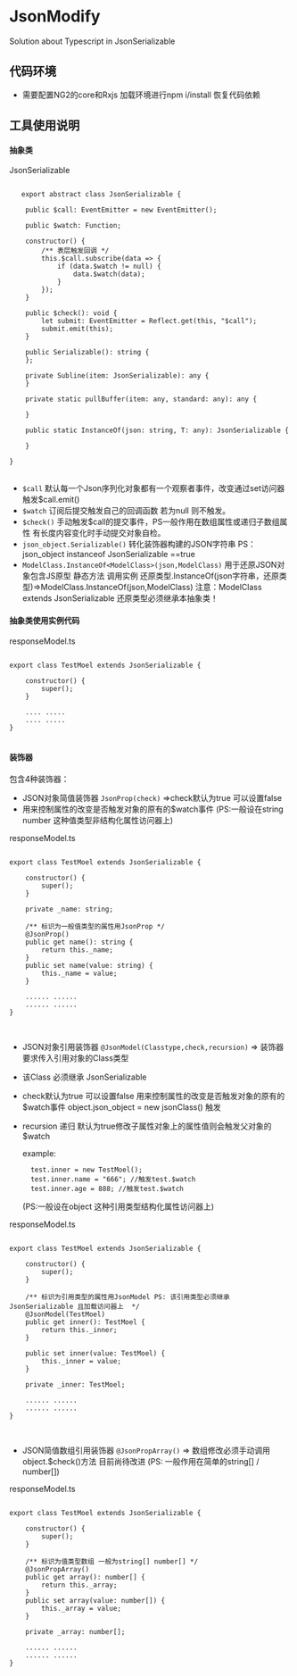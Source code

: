 # JsonModify
Solution about Typescript in JsonSerializable 


## 代码环境
* 需要配置NG2的core和Rxjs 加载环境进行npm i/install 恢复代码依赖

## 工具使用说明

#### 抽象类
JsonSerializable<T>
<pre>
<code>
   export abstract class JsonSerializable<T> {

    public $call: EventEmitter<T> = new EventEmitter<T>();

    public $watch: Function;

    constructor() {
        /** 表层触发回调 */
        this.$call.subscribe(data => {
            if (data.$watch != null) {
                data.$watch(data);
            }
        });
    }

    public $check(): void {
        let submit: EventEmitter<any> = Reflect.get(this, "$call");
        submit.emit(this);
    }

    public Serializable(): string {
    };

    private Subline(item: JsonSerializable<T>): any {
    }

    private static pullBuffer(item: any, standard: any): any {
        
    }

    public static InstanceOf<T>(json: string, T: any): JsonSerializable<T> {
        
    }

}
</code>
</pre>

*  `$call` 默认每一个Json序列化对象都有一个观察者事件，改变通过set访问器触发$call.emit()
*  `$watch` 订阅后提交触发自己的回调函数 若为null 则不触发。
*  `$check()` 手动触发$call的提交事件，PS一般作用在数组属性或递归子数组属性 有长度内容变化时手动提交对象自检。
*  `json_object.Serializable()` 转化装饰器构建的JSON字符串 PS： json_object instanceof JsonSerializable<any> ==true
*  `ModelClass.InstanceOf<ModelClass>(json,ModelClass)` 用于还原JSON对象包含JS原型 静态方法 
   调用实例 还原类型.InstanceOf(json字符串，还原类型)=>ModelClass.InstanceOf<ModelClass>(json,ModelClass)
   注意：ModelClass extends JsonSerializable<ModelClass> 还原类型必须继承本抽象类！


#### 抽象类使用实例代码
responseModel.ts
<pre>
<code>
export class TestMoel extends JsonSerializable<TestMoel> {

    constructor() {
        super();
    }

    .... .....
    .... .....
}
</code>
</pre>

#### 装饰器
包含4种装饰器：
* JSON对象简值装饰器 `JsonProp(check)` =>check默认为true 可以设置false 
* 用来控制属性的改变是否触发对象的原有的$watch事件
  (PS:一般设在string number 这种值类型非结构化属性访问器上)

responseModel.ts
<pre>
<code>
export class TestMoel extends JsonSerializable<TestMoel> {

    constructor() {
        super();
    }

    private _name: string;
    
    /** 标识为一般值类型的属性用JsonProp */
    @JsonProp()
    public get name(): string {
        return this._name;
    }
    public set name(value: string) {
        this._name = value;
    }

    ...... ......
    ...... ......
}

</code>
</pre>

* JSON对象引用装饰器 `@JsonModel(Classtype,check,recursion)` => 装饰器要求传入引用对象的Class类型 
* 该Class 必须继承 JsonSerializable<T> 
* check默认为true 可以设置false 用来控制属性的改变是否触发对象的原有的$watch事件  object.json_object = new jsonClass() 触发
* recursion 递归 默认为true修改子属性对象上的属性值则会触发父对象的$watch
  
  example: 
       
        test.inner = new TestMoel();
        test.inner.name = "666"; //触发test.$watch
        test.inner.age = 888; //触发test.$watch

  (PS:一般设在object 这种引用类型结构化属性访问器上)

responseModel.ts
<pre>
<code>
export class TestMoel extends JsonSerializable<TestMoel> {

    constructor() {
        super();
    }

    /** 标识为引用类型的属性用JsonModel PS: 该引用类型必须继承 JsonSerializable<T> 且加载访问器上  */
    @JsonModel(TestMoel)
    public get inner(): TestMoel {
        return this._inner;
    }

    public set inner(value: TestMoel) {
        this._inner = value;
    }

    private _inner: TestMoel;

    ...... ......
    ...... ......
}

</code>
</pre>


* JSON简值数组引用装饰器 `@JsonPropArray()` => 数组修改必须手动调用object.$check()方法 目前尚待改进
(PS: 一般作用在简单的string[] / number[])

responseModel.ts
<pre>
<code>
export class TestMoel extends JsonSerializable<TestMoel> {

    constructor() {
        super();
    }

    /** 标识为值类型数组 一般为string[] number[] */
    @JsonPropArray()
    public get array(): number[] {
        return this._array;
    }
    public set array(value: number[]) {
        this._array = value;
    }

    private _array: number[];

    ...... ......
    ...... ......
}

</code>
</pre>


